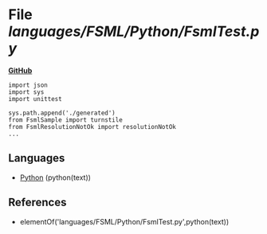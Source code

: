 # File _languages/FSML/Python/FsmlTest.py_
**[GitHub](https://github.com/softlang/yas/blob/master/languages/FSML/Python/FsmlTest.py)**
```
import json
import sys
import unittest

sys.path.append('./generated')
from FsmlSample import turnstile
from FsmlResolutionNotOk import resolutionNotOk
...
```

## Languages
* [Python](../languages/Python.md) (python(text))

## References
* elementOf('languages/FSML/Python/FsmlTest.py',python(text))
